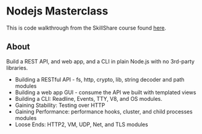 # Nodejs Masterclass

This is code walkthrough from the SkillShare course found [here](https://www.skillshare.com/classes/The-Node-js-Master-Class-No-Frameworks-No-NPM-No-Dependencies/187976462).

## About

Build a REST API, and web app, and a CLI in plain Node.js with no 3rd-party libraries.

- Building a RESTful API - fs, http, crypto, lib, string decoder and path modules
- Building a web app GUI - consume the API we built with templated views
- Building a CLI: Readline, Events, TTY, V8, and OS modules.
- Gaining Stability: Testing over HTTP
- Gaining Performance: performance hooks, cluster, and child processes modules
- Loose Ends: HTTP2, VM, UDP, Net, and TLS modules
